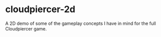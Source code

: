 # cloudpiercer-2d
A 2D demo of some of the gameplay concepts I have in mind for the full Cloudpiercer game.
